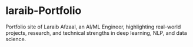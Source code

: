 # laraib-Portfolio
Portfolio site of Laraib Afzaal, an AI/ML Engineer, highlighting real-world projects, research, and technical strengths in deep learning, NLP, and data science.
